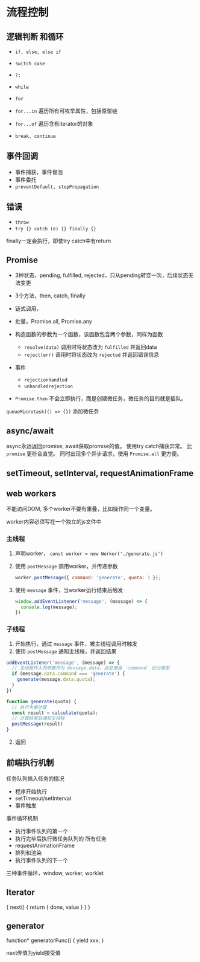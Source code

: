 # 流程控制

## 逻辑判断 和循环

* `if, else, else if`
* `switch case`
* `?:`

* `while`
* `for`
* `for...in` 遍历所有可枚举属性，包括原型链
* `for...of` 遍历含有iterator的对象

* `break, continue`

## 事件回调

* 事件捕获，事件冒泡
* 事件委托
* `preventDefault, stopPropagation`

## 错误

* `throw`
* `try {} catch (e) {} finally {}`

finally一定会执行，即使try catch中有return

## Promise

* 3种状态，pending, fulfilled, rejected，只从pending转变一次，后续状态无法变更
* 3个方法，then, catch, finally
* 链式调用，
* 批量，Promise.all, Promise.any
* 构造函数的参数为一个函数，该函数包含两个参数，同样为函数
  * `resolve(data)` 调用时将状态改为 `fulfilled` 并返回data
  * `reject(err)` 调用时将状态改为 `rejected` 并返回错误信息
* 事件
  * `rejectionhandled`
  * `unhandledrejection`

* `Promise.then` 不会立即执行，而是创建微任务，微任务的目的就是插队。

`queueMicrotask(() => {})` 添加微任务

## async/await

async永远返回promise, await获取promise的值。
使用try catch捕获异常。
比 `promise` 更符合直觉。
同时出现多个异步请求，使用 `Promise.all` 更方便。

## setTimeout, setInterval, requestAnimationFrame

## web workers

不能访问DOM,
多个worker不要有重叠，比如操作同一个变量。

worker内容必须写在一个独立的js文件中

### 主线程

1. 声明worker， `const worker = new Worker('./generate.js')`
2. 使用 `postMessage` 调用worker，并传递参数

    ```js
    worker.postMessage({ command: 'generate', quota: 1 });
    ```

3. 使用 `message` 事件，当worker运行结束后触发

    ```js
    window.addEventListener('message', (message) => {
      console.log(message);
    })
    ```

### 子线程

1. 开始执行，通过 `message` 事件，被主线程调用时触发
2. 使用 `postMessage` 通知主线程，并返回结果

```js
addEventListener('message', (message) => {
  // 主线程传入的参数作为 message.data，此处使用 `command` 区分类型
  if (message.data.command === 'generate') {
    generate(message.data.quota);
  }
})

function generate(quota) {
  // 执行大量计算
  const result = calculate(quota);
  // 计算结束后通知主线程
  postMessage(result)
}
```

2. 返回

## 前端执行机制

任务队列插入任务的情况

* 程序开始执行
* setTimeout/setInterval
* 事件触发

事件循环机制

* 执行事件队列的第一个
* 执行完毕后执行微任务队列的 所有任务
* requestAnimationFrame
* 排列和渲染
* 执行事件队列的下一个

三种事件循环，window, worker, worklet

## Iterator

{
  next() {
    return { done, value }
  }
}

## generator

function* generatorFunc() { yield xxx; }

next传值为yield接受值
